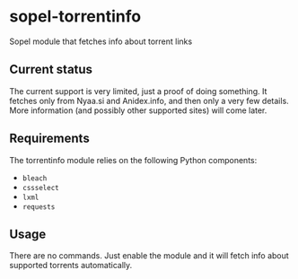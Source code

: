 # sopel-torrentinfo
Sopel module that fetches info about torrent links

## Current status

The current support is very limited, just a proof of doing something. 
It fetches only from Nyaa.si and Anidex.info, and then only a very few details. 
More information (and possibly other supported sites) will come later.

## Requirements
The torrentinfo module relies on the following Python components:

* `bleach`
* `cssselect`
* `lxml`
* `requests`

## Usage
There are no commands. Just enable the module and it will fetch info about
supported torrents automatically.
